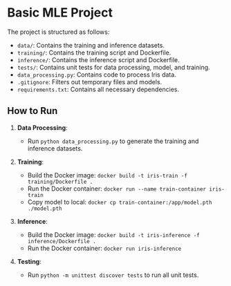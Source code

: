 # Basic MLE Project

The project is structured as follows:

- `data/`: Contains the training and inference datasets.
- `training/`: Contains the training script and Dockerfile.
- `inference/`: Contains the inference script and Dockerfile.
- `tests/`: Contains unit tests for data processing, model, and training.
- `data_processing.py`: Contains code to process Iris data.
- `.gitignore`: Filters out temporary files and models.
- `requirements.txt`: Contains all necessary dependencies.

## How to Run

1. **Data Processing**:
   - Run `python data_processing.py` to generate the training and inference datasets.

2. **Training**:
   - Build the Docker image: `docker build -t iris-train -f training/Dockerfile .`
   - Run the Docker container: `docker run --name train-container iris-train`
   - Copy model to local: `docker cp train-container:/app/model.pth ./model.pth`

3. **Inference**:
   - Build the Docker image: `docker build -t iris-inference -f inference/Dockerfile .`
   - Run the Docker container: `docker run iris-inference`

4. **Testing**:
   - Run `python -m unittest discover tests` to run all unit tests.